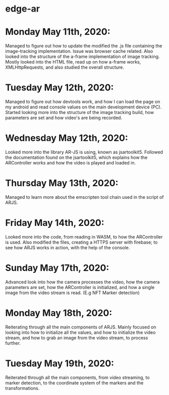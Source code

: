 # edge-ar


# Monday May 11th, 2020: 
Managed to figure out how to update the modified the .js file containing the image-tracking        implementation. Issue was browser cache related. Also looked into the structure of the a-frame implementation of image tracking. Mostly looked into the HTML file, read up on how a-frame works, XMLHttpRequests, and also studied the overall structure. 

# Tuesday May 12th, 2020: 
Managed to figure out how devtools work, and how I can load the page on my android and read console values on the main development device (PC). Started looking more into the structure of the image tracking build, how parameters are set and how video's are being recorded.


# Wednesday May 12th, 2020: 
Looked more into the library AR-JS is using, known as jsartoolkit5. Followed the documentation found on the jsartoolkit5, which explains how the ARController works and how the video is played and loaded in.

# Thursday May 13th, 2020:
Managed to learn more about the emscripten tool chain used in the script of ARJS.

# Friday May 14th, 2020:
Looked more into the code, from reading in WASM, to how the ARController is used. Also modified the files, creating a HTTPS server with firebase; to see how ARJS works in action, with the help of the console.

# Sunday May 17th, 2020:
Advanced look into how the camera processes the video, how the camera parameters are set, how the ARController is initialized, and how a single image from the video stream is read. (E.g NFT Marker detection)

# Monday May 18th, 2020:
Reiterating through all the main components of ARJS. Mainly focused on looking into how to initialize all the values, and how to initialize the video stream, and how to grab an image from the video stream, to process further.

# Tuesday May 19th, 2020:
Reiterated through all the main components, from video streaming, to marker detection, to the coordinate system of the markers and the transformations. 

